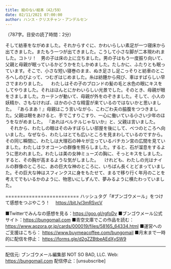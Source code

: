 ```yaml
---
title: 絵のない絵本（42/59）
date: 02/11/2021 07:00:00
author: ハンス・クリスチャン・アンデルセン
---
```


（787字。目安の読了時間：2分）

そして紡車をながめました。それからすぐに、かわいらしい素足が一つ寝床から出てきました。またもう一つが出てきました。こうして小さな脚が二本現われました。コトリ！　男の子は床の上に立ちました。男の子はもう一度振り向いて、父親と母親が眠っているかどうかをたしかめました。たしかに、ふたりとも眠っています。そこで、小さな短い寝巻のまま、ぬき足さし足こっそりと紡車のところへしのびよって、つむぎはじめました。糸は紡錘から飛び、車はすばらしい早さでまわりました。 　わたしはその子のブロンドの髪の毛と水色の眼にキスをしてやりました。それはほんとにかわいらしい光景でした。そのとき、母親が眼をさましました。カーテンが動いて、母親が外をのぞきました。そして、小人の妖精か、さもなければ、ほかの小さな精霊が来ているのではないかと思いました。 『あらまあ！』母親はこう言いながら、こわごわ夫の脇腹をつつきました。父親は眼をあけると、手でこすりこすり、一心に働いている小さい少年のほうをながめました。 『あれはベルテルじゃないか』と、父親は言いました。 　それから、わたしの眼はそのみすぼらしい部屋を後にして、べつのところへ向いました。なぜなら、わたしはとても広いところを見まわしているのですから。その同じ瞬間に、わたしは大理石の神々が立っているバチカン宮の広間を見ていました。わたしはラオコーンの群像を照らしました。すると、石が溜息をするように思われました。わたしは美の女神ミューズの胸に、そっとキスをしました。すると、その胸が高まるような気がしました。 　けれども、わたしの光はナイルの群像のところに、あの巨大な神のところに、いちばん長くとどまっていました。その巨大な神はスフィンクスに身をもたせて、まるで移り行く年月のことを考えてでもいるかのように、物思いにしずんで、夢みるように横たわっていました。

=========================
ハッシュタグ「#ブンゴウメール」をつけて感想をつぶやこう！　
https://bit.ly/3mRSvcV

■Twitterでみんなの感想を見る：https://goo.gl/rgfoDv
■ブンゴウメール公式サイト：https://bungomail.com
■青空文庫でこの作品を読む：https://www.aozora.gr.jp/cards/000019/files/58165_64334.html
■運営へのご支援はこちら： https://www.buymeacoffee.com/bungomail
■月末まで一時的に配信を停止： https://forms.gle/d2gZZBtbeAEdXySW9

-------
配信元: ブンゴウメール編集部
NOT SO BAD, LLC.
Web: https://bungomail.com
配信停止：[unsubscribe]

